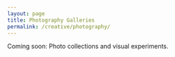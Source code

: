 ```yaml
---
layout: page
title: Photography Galleries
permalink: /creative/photography/
---
```


Coming soon: Photo collections and visual experiments.
